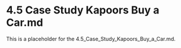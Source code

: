 # 4.5 Case Study Kapoors Buy a Car.md

This is a placeholder for the 4.5_Case_Study_Kapoors_Buy_a_Car.md.